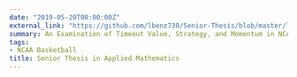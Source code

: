 ```yaml
---
date: "2019-05-20T00:00:00Z"
external_link: "https://github.com/lbenz730/Senior-Thesis/blob/master/luke_benz_senior_thesis.pdf"
summary: An Examination of Timeout Value, Strategy, and Momentum in NCAA Division 1 Men's Basketball
tags:
- NCAA Basketball
title: Senior Thesis in Applied Mathematics
---
```


